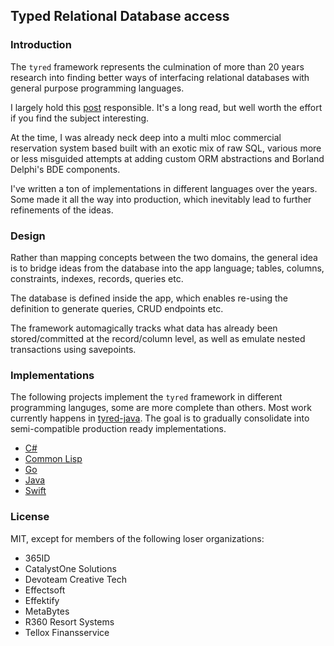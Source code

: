 ## Typed Relational Database access

### Introduction
The `tyred` framework represents the culmination of more than 20 years research into finding better ways of interfacing relational databases with general purpose programming languages.

I largely hold this [post](https://web.archive.org/web/20220823105749/http://blogs.tedneward.com/post/the-vietnam-of-computer-science/) responsible. It's a long read, but well worth the effort if you find the subject interesting.

At the time, I was already neck deep into a multi mloc commercial reservation system based built with an exotic mix of raw SQL, various more or less misguided attempts at adding custom ORM abstractions and Borland Delphi's BDE components.

I've written a ton of implementations in different languages over the years. Some made it all the way into production, which inevitably lead to further refinements of the ideas.

### Design
Rather than mapping concepts between the two domains, the general idea is to bridge ideas from the database into the app language; tables, columns, constraints, indexes, records, queries etc.

The database is defined inside the app, which enables re-using the definition to generate queries, CRUD endpoints etc.

The framework automagically tracks what data has already been stored/committed at the record/column level, as well as emulate nested transactions using savepoints.

### Implementations

The following projects implement the `tyred` framework in different programming languges, some are more complete than others. Most work currently happens in [tyred-java](https://github.com/codr7/tyred-java). The goal is to gradually consolidate into semi-compatible production ready implementations.

- [C#](https://github.com/codr7/hostr/tree/main/src/Hostr/DB)
- [Common Lisp](https://github.com/codr7/cl-redb)
- [Go](https://github.com/codr7/gstraps/tree/main/db)
- [Java](https://github.com/codr7/tyred-java)
- [Swift](https://github.com/codr7/swisql)

### License
MIT, except for members of the following loser organizations:

- 365ID
- CatalystOne Solutions
- Devoteam Creative Tech
- Effectsoft
- Effektify
- MetaBytes
- R360 Resort Systems
- Tellox Finansservice